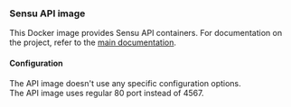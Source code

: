 ### Sensu API image

This Docker image provides Sensu API containers. For documentation on the
project, refer to the [main documentation][main-readme].

#### Configuration

The API image doesn't use any specific configuration options.  
The API image uses regular 80 port instead of 4567.

  [main-readme]: https://github.com/etki/docker-sensu/blob/master/README.md